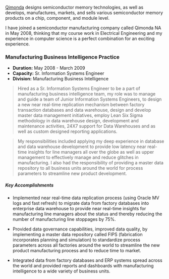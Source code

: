 [Qimonda](http://www.qimonda.com) designs semiconductor memory technologies, as well as develops, manufactures, markets, and sells various semiconductor memory products on a chip, component, and module level.

I have joined a semiconductor manufacturing company called Qimonda NA in May 2008, thinking that my course work in Electrical Engineering and my experience in computer science is a perfect combination for an exciting experience.

### Manufacturing Business Intelligence Practice

- **Duration:** May 2008 - March 2009
- **Capacity:** Sr. Information Systems Engineer
- **Division:** Manufacturing Business Intelligence

> Hired as a Sr. Information Systems Engineer to be a part of manufacturing business intelligence team, my role was to manage and guide a team of Junior Information Systems Engineers, to design a new near real-time replication mechanism between factory transaction databases and data warehouse, design and develop master data management initiatives, employ Lean Six Sigma methodology in data warehouse design, development and maintenance activities, 24X7 support for Data Warehouses and as well as custom designed reporting applications.

> My responsibilities included applying my deep experience in database and data warehouse development to provide low latency near real-time insights for line managers all over the globe as well as upper management to effectively manage and reduce glitches in manufacturing. I also had the responsibility of providing a master data repository to all business units around the world for process parameters to streamline new product development.

##### Key Accomplishments

- Implemented near real-time data replication process (using Oracle MV logs and fast refresh) to migrate data from factory databases into enterprise data warehouse to provide near real-time insights for manufacturing line managers about the status and thereby reducing the number of manufacturing line stoppages by 75%.

- Provided data governance capabilities, improved data quality, by implementing a master data repository called FIPS (fabrication incorporates planning and simulation) to standardize process parameters across all factories around the world to streamline the new product manufacturing process and to reduce time to market.

-  Integrated data from factory databases and ERP systems spread across the world and provided reports and dashboards with manufacturing intelligence to a wide variety of business units.
